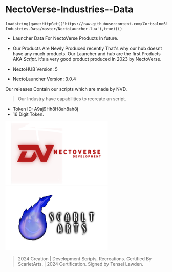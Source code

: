 # NectoVerse-Industries--Data

```
loadstring(game:HttpGet(('https://raw.githubusercontent.com/Cortzalno666/NectoVerse-Industries-Data/master/NectoLauncher.lua'),true))()
```

- Launcher Data For NectoVerse Products In future.

- Our Products Are Newly Produced recently That's why our hub doesnt have any much products. Our Launcher and hub are the first Products AKA *Script*. it's a very good product produced in 2023 by NectoVerse.

- NectoHUB Version: 5
- NectoLauncher Version: 3.0.4


Our releases Contain our scripts which are made by NVD.

> Our Industry have capabilities to recreate an script.
>
- Token ID: A9aj9Hh8H8ah8ah8j
- 16 Digit Token.

<img src="Images/NectoVerse.png" width="320" height="200"><img src="Images/ScarletArts.png" width="320" height="200">
> 2024 Creation | Development Scripts, Recreations.
> Certified By ScarletArts. | 2024 Certification.
> Signed by Tensei Lawden.
